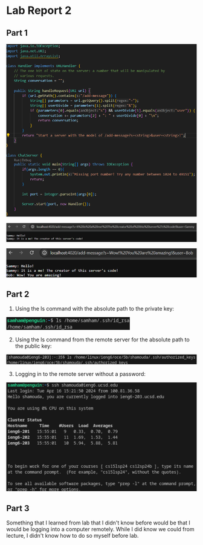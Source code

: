# Lab Report 2
## Part 1
![ChatServer_Code.png](/images/LB2/ChatServerCode.png)

![CreatorMessage.png](/images/LB2/CreatorMessage.png)

![BobMessage.png](/images/LB2/BobMessage.png)

## Part 2

1. Using the ls command with the absolute path to the private key:

![lsCommandForPrivate.png](/images/LB2/lsCommandForPrivate.png)

2. Using the ls command from the remote server for the absolute path to the public key:

![lsCommandForPublicFromRemote.png](/images/LB2/lsCommandForPublicFromRemote.png)

3. Logging in to the remote server without a password:

![loggingInWithoutPassword.png](/images/LB2/loggingInWithoutPassword.png)

## Part 3
Something that I learned from lab that I didn't know before would be that I would be logging into a computer remotely. While I did know we could from lecture, I didn't know how to do so myself before lab.
